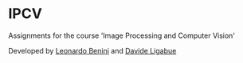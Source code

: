 # IPCV
Assignments for the course 'Image Processing and Computer Vision'

Developed by [Leonardo Benini](https://github.com/SteelRazor47) and [Davide Ligabue](https://github.com/davideligabue)
